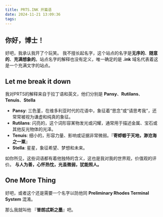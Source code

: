 ```yaml
---
title: PRTS.INK 开篇语
date: 2024-11-21 13:09:36
tags:
---
```


## 你好，博士！

好吧，我承认我开了个玩笑。
我不擅长起名字，这个站点的名字是**无序的**、**随意的**、**充满想象的**。站点名字的解释也没有定义，唯一确定的是 **.ink** 域名代表着这是一个充满文字的站点。

## Let me break it down

我对PRTS的解释来自于拉丁语和英文，他们分别是 **Pansy**、**Rutilans**、**Tenuis**、**Stella**
- **Pansy**: 三色堇，在维多利亚时代的花语中，象征着“思念”或“请思考我”，还常常被视为谦虚和纯真的象征。
- **Rutilans**: 闪亮的，这个词形容某物发光或闪耀，通常用于描述金属、宝石或其他反光物体的光泽。
- **Tenuis**: 细小的，形容力量、影响或证据非常微弱。『**寄蜉蝣于天地，渺沧海之一粟**』
- **Stella**: 星星，象征希望、梦想和未来。

如你所见，这些词语都有着他独特的含义，这也是我对我的世界观，价值观的评价。
**与人为善，心怀热忱，光虽微弱，犹能照人。**

## One More Thing

好吧，或者这个还是需要一个名字以防他同 **Preliminary Rhodes Terminal System** 混淆。

那么我就叫他 『**普朗忒斯之墨**』吧。

